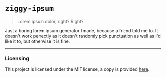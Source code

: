 # `ziggy-ipsum`

> Lorem ipsum dolor, right? Right?

Just a boring lorem ipsum generator I made, because a friend told me to. It doesn't work perfectly as it doesn't
randomly pick punctuation as well as I'd like it to, but otherwise it is fine.

---

### Licensing

This project is licensed under the MIT license, a copy is provided [here](LICENSE).
